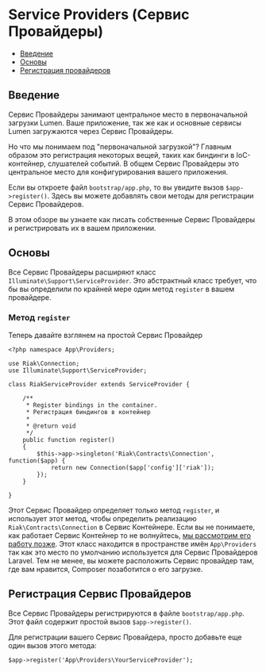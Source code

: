 # Service Providers (Сервис Провайдеры)

- [Введение](#introduction)
- [Основы](#basic-provider-example)
- [Регистрация провайдеров](#registering-providers)

<a name="introduction"></a>
## Введение

Сервис Провайдеры занимают центральное место в первоначальной загрузки Lumen. Ваше приложение, так же как и основные сервисы Lumen загружаются через Сервис Провайдеры.

Но что мы понимаем под "первоначальной загрузкой"? Главным образом это регистрация некоторых вещей, таких как биндинги в IoC-контейнер, слушателей событий. В общем Сервис Провайдеры это центральное место для конфигурирования вашего приложения.

Если вы откроете файл `bootstrap/app.php`, то вы увидите вызов `$app->register()`. Здесь вы можете добавлять свои методы для регистрации Сервис Провайдеров.

В этом обзоре вы узнаете как писать собственные Сервис Провайдеры и регистрировать их в вашем приложении.

<a name="basic-provider-example"></a>
## Основы

Все Сервис Провайдеры расширяют класс `Illuminate\Support\ServiceProvider`. Это абстрактный класс требует, что бы вы определили по крайней мере один метод `register` в вашем провайдере.

### Метод `register`

Теперь давайте взглянем на простой Сервис Провайдер

	<?php namespace App\Providers;

	use Riak\Connection;
	use Illuminate\Support\ServiceProvider;

	class RiakServiceProvider extends ServiceProvider {

		/**
		 * Register bindings in the container.
		 * Регистрация биндингов в контейнер 
		 *
		 * @return void
		 */
		public function register()
		{
			$this->app->singleton('Riak\Contracts\Connection', function($app) {
				return new Connection($app['config']['riak']);
			});
		}

	}

Этот Сервис Провайдер определяет только метод `register`, и использует этот метод, чтобы определить реализацию `Riak\Contracts\Connection` в Сервис Контейнере. Если вы не понимаете, как работает Сервис Контейнер то не волнуйтесь, [мы рассмотрим его работу позже](/docs/container).
Этот класс находится в пространстве имён `App\Providers` так как это место по умолчанию используется для Сервис Провайдеров Laravel. Тем не менее, вы можете расположить Сервис провайдер там, где вам нравится, Composer позаботится о его загрузке.

<a name="registering-providers"></a>
## Регистрация Сервис Провайдеров

Все Сервис Провайдеры регистрируются в файле `bootstrap/app.php`. Этот файл содержит простой вызов `$app->register()`.

Для регистрации вашего Сервис Провайдера, просто добавьте еще один вызов этого метода:

	$app->register('App\Providers\YourServiceProvider');

